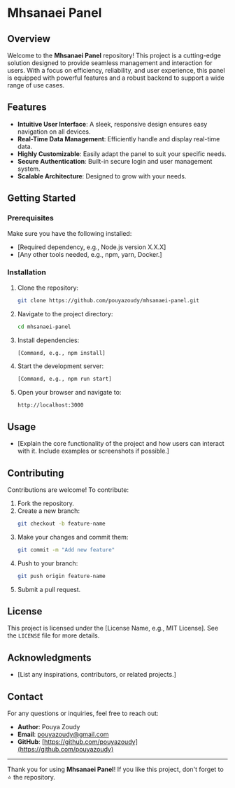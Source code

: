# Mhsanaei Panel

## Overview

Welcome to the **Mhsanaei Panel** repository! This project is a cutting-edge solution designed to provide seamless management and interaction for users. With a focus on efficiency, reliability, and user experience, this panel is equipped with powerful features and a robust backend to support a wide range of use cases.

## Features

- **Intuitive User Interface**: A sleek, responsive design ensures easy navigation on all devices.
- **Real-Time Data Management**: Efficiently handle and display real-time data.
- **Highly Customizable**: Easily adapt the panel to suit your specific needs.
- **Secure Authentication**: Built-in secure login and user management system.
- **Scalable Architecture**: Designed to grow with your needs.

## Getting Started

### Prerequisites

Make sure you have the following installed:

- [Required dependency, e.g., Node.js version X.X.X]
- [Any other tools needed, e.g., npm, yarn, Docker.]

### Installation

1. Clone the repository:
   ```bash
   git clone https://github.com/pouyazoudy/mhsanaei-panel.git
   ```
2. Navigate to the project directory:
   ```bash
   cd mhsanaei-panel
   ```
3. Install dependencies:
   ```bash
   [Command, e.g., npm install]
   ```
4. Start the development server:
   ```bash
   [Command, e.g., npm run start]
   ```
5. Open your browser and navigate to:
   ```
   http://localhost:3000
   ```

## Usage

- [Explain the core functionality of the project and how users can interact with it. Include examples or screenshots if possible.]

## Contributing

Contributions are welcome! To contribute:

1. Fork the repository.
2. Create a new branch:
   ```bash
   git checkout -b feature-name
   ```
3. Make your changes and commit them:
   ```bash
   git commit -m "Add new feature"
   ```
4. Push to your branch:
   ```bash
   git push origin feature-name
   ```
5. Submit a pull request.

## License

This project is licensed under the [License Name, e.g., MIT License]. See the `LICENSE` file for more details.

## Acknowledgments

- [List any inspirations, contributors, or related projects.]

## Contact

For any questions or inquiries, feel free to reach out:

- **Author**: Pouya Zoudy
- **Email**: pouyazoudy@gmail.com
- **GitHub**: [https://github.com/pouyazoudy](https://github.com/pouyazoudy)

---

Thank you for using **Mhsanaei Panel**! If you like this project, don't forget to ⭐ the repository.
